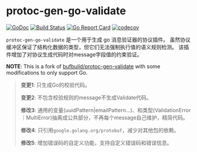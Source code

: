 # protoc-gen-go-validate

[![GoDoc](https://godoc.org/github.com/ml444/gkit/cmd/protoc-gen-go-validate?status.svg)](https://godoc.org/github.com/ml444/gkit/cmd/protoc-gen-go-validate)
[![Build Status](https://travis-ci.org/ml444/gkit.svg?branch=master)](https://travis-ci.org/ml444/gkit)
[![Go Report Card](https://goreportcard.com/badge/github.com/ml444/gkit)](https://goreportcard.com/report/github.com/ml444/gkit)
[![codecov](https://codecov.io/gh/ml444/gkit/branch/master/graph/badge.svg)](https://codecov.io/gh/ml444/gkit)


`protoc-gen-go-validate` 是一个用于生成 go 消息验证器的协议插件。
虽然协议缓冲区保证了结构化数据的类型，但它们无法强制执行值的语义规则检测。
该插件增加了对协议生成代码时对message字段值的约束验证。

**NOTE**: This is a fork of [bufbuild/protoc-gen-validate](https://github.com/bufbuild/protoc-gen-validate) with some modifications to only support Go.

> **变更1**: 只生成Go的校验代码。
> 
> **变更2**: 不包含校验规则的message不生成Validate代码。
> 
> **修改3**: 通用的变量(uuidPattern|emailPattern...)、和类型(ValidationError｜MultiError)抽离成公共部分，不再每个message自己维护，精简代码。
> 
> **修改4**: 只引用`google.golang.org/protobuf`，减少对其他包的依赖。
>
> **修改5**: 增加错误码的自定义功能，支持自定义错误码和错误信息。
